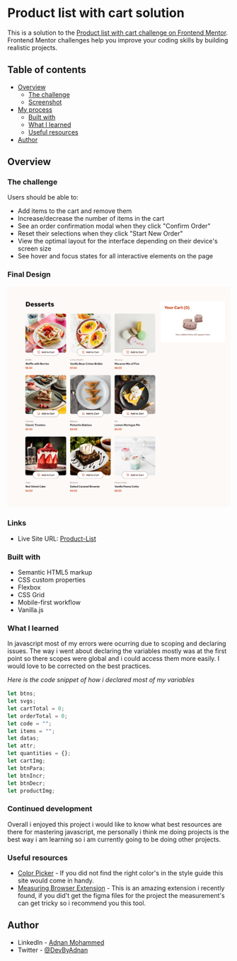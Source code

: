 # Product list with cart solution

This is a solution to the [Product list with cart challenge on Frontend Mentor](https://www.frontendmentor.io/challenges/product-list-with-cart-5MmqLVAp_d). Frontend Mentor challenges help you improve your coding skills by building realistic projects. 

## Table of contents

- [Overview](#overview)
  - [The challenge](#the-challenge)
  - [Screenshot](#screenshot)
- [My process](#my-process)
  - [Built with](#built-with)
  - [What I learned](#what-i-learned)
  - [Useful resources](#useful-resources)
- [Author](#author)


## Overview
### The challenge

Users should be able to:

- Add items to the cart and remove them
- Increase/decrease the number of items in the cart
- See an order confirmation modal when they click "Confirm Order"
- Reset their selections when they click "Start New Order"
- View the optimal layout for the interface depending on their device's screen size
- See hover and focus states for all interactive elements on the page

### Final Design

![Final design Image](design/Final-design.png)


### Links


- Live Site URL: [Product-List](https://adnan-m03.github.io/Product-order-list/)

### Built with

- Semantic HTML5 markup
- CSS custom properties
- Flexbox
- CSS Grid
- Mobile-first workflow
- Vanilla.js


### What I learned

In javascript most of my errors were ocurring due to scoping and declaring issues. The way i went about declaring the variables mostly was at the first point so there scopes were global and i could access them more easily. I would love to be corrected on the best practices.  
  
*Here is the code snippet of how i declared most of my variables*
```js
let btns;
let svgs;
let cartTotal = 0;
let orderTotal = 0;
let code = "";
let items = "";
let datas;
let attr;
let quantities = {};
let cartImg;
let btnPara;
let btnIncr;
let btnDecr;
let productImg;
```


### Continued development

Overall i enjoyed this project i would like to know what best resources are there for mastering javascript, me personally i think me doing projects is the best way i am learning so i am currently going to be doing other projects.



### Useful resources

- [Color Picker](https://redketchup.io/color-picker#google_vignette) - If you did not find the right color's in the style guide this site would come in handy.
- [Measuring Browser Extension](https://chromewebstore.google.com/detail/measure-it/jocbgkoackihphodedlefohapackjmna) - This is an amazing extension i recently found, if you did't get the figma files for the project the measurement's can get tricky so i recommend you this tool.

## Author

- LinkedIn - [Adnan Mohammed](www.linkedin.com/in/adnan-mohammed-765015304)
- Twitter - [@DevByAdnan](https://x.com/DevByAdnan)


